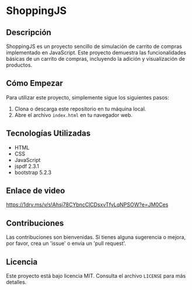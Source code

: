 # ShoppingJS
 
## Descripción
ShoppingJS es un proyecto sencillo de simulación de carrito de compras implementado en JavaScript. Este proyecto demuestra las funcionalidades básicas de un carrito de compras, incluyendo la adición y visualización de productos.

## Cómo Empezar
Para utilizar este proyecto, simplemente sigue los siguientes pasos:
1. Clona o descarga este repositorio en tu máquina local.
2. Abre el archivo `index.html` en tu navegador web.

## Tecnologías Utilizadas
- HTML
- CSS
- JavaScript
- jspdf 2.3.1
- bootstrap 5.2.3

## Enlace de video
https://1drv.ms/v/s!Ahsj78CYbncClCDsxvTfyLqNPSOW?e=JM0Ces

## Contribuciones
Las contribuciones son bienvenidas. Si tienes alguna sugerencia o mejora, por favor, crea un 'issue' o envía un 'pull request'.

## Licencia
Este proyecto está bajo licencia MIT. Consulta el archivo `LICENSE` para más detalles.
